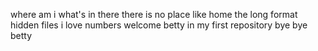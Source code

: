 where am i
what's in there
there is no place like home
the long format
hidden files
i love numbers
welcome
betty in my first repository
bye bye betty 
